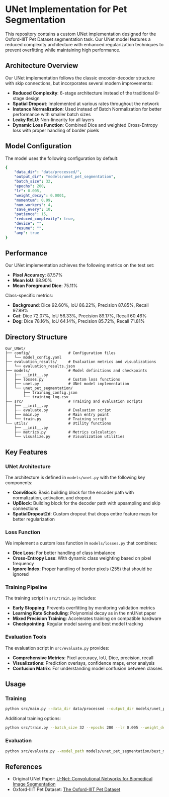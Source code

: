 # UNet Implementation for Pet Segmentation

This repository contains a custom UNet implementation designed for the Oxford-IIIT Pet Dataset segmentation task. Our UNet model features a reduced complexity architecture with enhanced regularization techniques to prevent overfitting while maintaining high performance.

## Architecture Overview

Our UNet implementation follows the classic encoder-decoder structure with skip connections, but incorporates several modern improvements:

- **Reduced Complexity**: 6-stage architecture instead of the traditional 8-stage design
- **Spatial Dropout**: Implemented at various rates throughout the network
- **Instance Normalization**: Used instead of Batch Normalization for better performance with smaller batch sizes
- **Leaky ReLU**: Non-linearity for all layers
- **Dynamic Loss Function**: Combined Dice and weighted Cross-Entropy loss with proper handling of border pixels

## Model Configuration

The model uses the following configuration by default:

```yaml
{
    "data_dir": "data/processed/",
    "output_dir": "models/unet_pet_segmentation",
    "batch_size": 32,
    "epochs": 200,
    "lr": 0.005,
    "weight_decay": 0.0001,
    "momentum": 0.99,
    "num_workers": 4,
    "save_every": 10,
    "patience": 15,
    "reduced_complexity": true,
    "device": "",
    "resume": "",
    "amp": true
}
```

## Performance

Our UNet implementation achieves the following metrics on the test set:

- **Pixel Accuracy**: 87.57%
- **Mean IoU**: 68.90%
- **Mean Foreground Dice**: 75.11%

Class-specific metrics:
- **Background**: Dice 92.60%, IoU 86.22%, Precision 87.85%, Recall 97.89%
- **Cat**: Dice 72.07%, IoU 56.33%, Precision 89.17%, Recall 60.46%
- **Dog**: Dice 78.16%, IoU 64.14%, Precision 85.72%, Recall 71.81%

## Directory Structure

```
Our_UNet/
├── config/                 # Configuration files
│   └── model_config.yaml
├── evaluation_results/     # Evaluation metrics and visualizations
│   └── evaluation_results.json
├── models/                 # Model definitions and checkpoints
│   ├── __init__.py
│   ├── losses.py           # Custom loss functions
│   ├── unet.py             # UNet model implementation
│   └── unet_pet_segmentation/
│       ├── training_config.json
│       └── training_log.csv
├── src/                    # Training and evaluation scripts
│   ├── __init__.py
│   ├── evaluate.py         # Evaluation script
│   ├── main.py             # Main entry point
│   └── train.py            # Training script
└── utils/                  # Utility functions
    ├── __init__.py
    ├── metrics.py          # Metrics calculation
    └── visualize.py        # Visualization utilities
```

## Key Features

### UNet Architecture

The architecture is defined in `models/unet.py` with the following key components:

- **ConvBlock**: Basic building block for the encoder path with normalization, activation, and dropout
- **UpBlock**: Building block for the decoder path with upsampling and skip connections
- **SpatialDropout2d**: Custom dropout that drops entire feature maps for better regularization

### Loss Function

We implement a custom loss function in `models/losses.py` that combines:

- **Dice Loss**: For better handling of class imbalance
- **Cross-Entropy Loss**: With dynamic class weighting based on pixel frequency
- **Ignore Index**: Proper handling of border pixels (255) that should be ignored

### Training Pipeline

The training script in `src/train.py` includes:

- **Early Stopping**: Prevents overfitting by monitoring validation metrics
- **Learning Rate Scheduling**: Polynomial decay as in the nnUNet paper
- **Mixed Precision Training**: Accelerates training on compatible hardware
- **Checkpointing**: Regular model saving and best model tracking

### Evaluation Tools

The evaluation script in `src/evaluate.py` provides:

- **Comprehensive Metrics**: Pixel accuracy, IoU, Dice, precision, recall
- **Visualizations**: Prediction overlays, confidence maps, error analysis
- **Confusion Matrix**: For understanding model confusion between classes

## Usage

### Training

```bash
python src/main.py --data_dir data/processed --output_dir models/unet_pet_segmentation
```

Additional training options:
```bash
python src/train.py --batch_size 32 --epochs 200 --lr 0.005 --weight_decay 0.0001 --amp
```

### Evaluation

```bash
python src/evaluate.py --model_path models/unet_pet_segmentation/best_model.pth --data_dir data/processed
```

## References

- Original UNet Paper: [U-Net: Convolutional Networks for Biomedical Image Segmentation](https://arxiv.org/abs/1505.04597)
- Oxford-IIIT Pet Dataset: [The Oxford-IIIT Pet Dataset](https://www.robots.ox.ac.uk/~vgg/data/pets/)